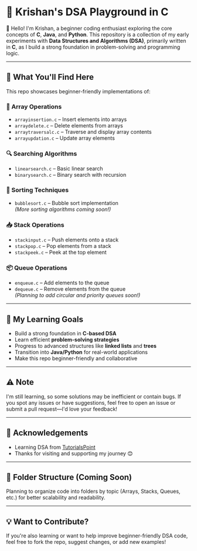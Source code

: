 # 🚀 Krishan's DSA Playground in C

👋 Hello! I'm Krishan, a beginner coding enthusiast exploring the core concepts of **C**, **Java**, and **Python**. This repository is a collection of my early experiments with **Data Structures and Algorithms (DSA)**, primarily written in **C**, as I build a strong foundation in problem-solving and programming logic.

---

## 📘 What You'll Find Here

This repo showcases beginner-friendly implementations of:

### 🔢 Array Operations
- `arrayinsertion.c` – Insert elements into arrays
- `arraydelete.c` – Delete elements from arrays
- `arraytraversalc.c` – Traverse and display array contents
- `arrayupdation.c` – Update array elements

### 🔍 Searching Algorithms
- `linearsearch.c` – Basic linear search
- `binarysearch.c` – Binary search with recursion

### 🧼 Sorting Techniques
- `bubblesort.c` – Bubble sort implementation  
  *(More sorting algorithms coming soon!)*

### 📥 Stack Operations
- `stackinput.c` – Push elements onto a stack
- `stackpop.c` – Pop elements from a stack
- `stackpeek.c` – Peek at the top element

### 📦 Queue Operations
- `enqueue.c` – Add elements to the queue  
- `dequeue.c` – Remove elements from the queue  
  *(Planning to add circular and priority queues soon!)*

---

## 🚀 My Learning Goals

- Build a strong foundation in **C-based DSA**
- Learn efficient **problem-solving strategies**
- Progress to advanced structures like **linked lists** and **trees**
- Transition into **Java/Python** for real-world applications
- Make this repo beginner-friendly and collaborative

---

## ⚠️ Note

I'm still learning, so some solutions may be inefficient or contain bugs. If you spot any issues or have suggestions, feel free to open an issue or submit a pull request—I'd love your feedback!

---

## 🙌 Acknowledgements

- Learning DSA from [TutorialsPoint](https://www.tutorialspoint.com/data_structures_algorithms/index.htm)
- Thanks for visiting and supporting my journey 😊

---

## 📂 Folder Structure (Coming Soon)

Planning to organize code into folders by topic (Arrays, Stacks, Queues, etc.) for better scalability and readability.

---

## 💡 Want to Contribute?

If you're also learning or want to help improve beginner-friendly DSA code, feel free to fork the repo, suggest changes, or add new examples!
